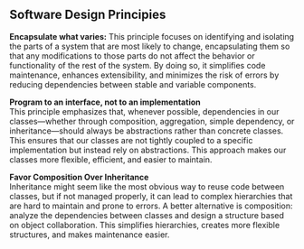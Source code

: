 ## Software Design Principies

**Encapsulate what varies:**
This principle focuses on identifying and isolating the parts of a system that are most likely to change, encapsulating them so that any modifications to those parts do not affect the behavior or functionality of the rest of the system. By doing so, it simplifies code maintenance, enhances extensibility, and minimizes the risk of errors by reducing dependencies between stable and variable components.

**Program to an interface, not to an implementation**  
This principle emphasizes that, whenever possible, dependencies in our classes—whether through composition, aggregation, simple dependency, or inheritance—should always be abstractions rather than concrete classes. This ensures that our classes are not tightly coupled to a specific implementation but instead rely on abstractions. This approach makes our classes more flexible, efficient, and easier to maintain.

**Favor Composition Over Inheritance**  
Inheritance might seem like the most obvious way to reuse code between classes, but if not managed properly, it can lead to complex hierarchies that are hard to maintain and prone to errors. A better alternative is composition: analyze the dependencies between classes and design a structure based on object collaboration. This simplifies hierarchies, creates more flexible structures, and makes maintenance easier.
